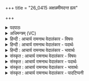 +++
title = "26_0415 अक्षन्नमीमदन्त ह्यव"

+++
<details><summary>पदपाठः</summary>

अ꣡क्ष꣢꣯न्। अ꣡मी꣢꣯मदन्त। हि। अ꣡व꣢꣯। प्रि꣣याः꣢। अ꣣धूषत। अ꣡स्तो꣢꣯षत। स्व꣡भा꣢꣯नवः। स्व। भा꣣नवः। वि꣡प्राः꣢꣯। वि। प्राः꣣। न꣡वि꣢꣯ष्ठया। म꣣ती꣢। यो꣡ज꣢꣯। नु। इ꣣न्द्र। ते। ह꣢री꣣इ꣡ति꣢। ४१५।
</details>

<details><summary>अधिमन्त्रम् (VC)</summary>

- इन्द्रः
- गोतमो राहूगणः
- पङ्क्तिः
- पञ्चमः
- ऐन्द्रं काण्डम्
</details>

<details><summary>हिन्दी : आचार्य रामनाथ वेदालंकार - विषयः</summary>

अगले मन्त्र में विद्वानों के सत्कार, उनके उपदेश के श्रवण, तदनुकूल आचरण आदि का विषय है।
</details>

<details><summary>हिन्दी : आचार्य रामनाथ वेदालंकार - पदार्थः</summary>

पदार्थान्वय -  (विप्राः) इन विद्वान अतिथियों ने (अक्षन्) भोजन कर लिया है, (अमीमदन्त हि) निश्चय ही ये तृप्त हो गये हैं। (प्रियाः) इन प्रिय अतिथियों ने (अव अधूषत) मुझ आतिथ्यकर्ता के दोषों को प्रकम्पित कर दिया है। (स्वभानवः) स्वकीय तेज से युक्त इन्होंने (नविष्ठया मती) नवीनतम मति के द्वारा (अस्तोषत) स्वस्ति का आशीर्वाद दिया है। अब, (इन्द्र) हे मेरे आत्मन्, तू (नु) शीघ्र ही (ते हरी) अपने ज्ञानेन्द्रिय-कर्मेन्द्रिय रूप घोड़ों को (युङ्क्ष्व) नियुक्त कर अर्थात् विद्वान् अतिथियों के उपदेश पर मनन, चिन्तन और आचरण करने का प्रयत्न कर ॥७॥ इस मन्त्र में अक्षन्, अमीमदन्त, अधूषत, अस्तोषत इन अनेक क्रियाओं में एक कर्तृकारक के योग के कारण दीपक अलङ्कार है। ‘षत’ की एक बार आवृत्ति में छेकानुप्रास है ॥७॥
</details>

<details><summary>हिन्दी : आचार्य रामनाथ वेदालंकार - भावार्थः</summary>

भावार्थ -  गृहस्थों से सत्कार पाये हुए अतिथि जन अपने बहुमूल्य उपदेश से उन्हें कृतार्थ करें, और गृहस्थ जन प्रयत्नपूर्वक उसके अनुकूल आचरण करें ॥७॥ इस मन्त्र में यजुर्वेदभाष्य में उवट और महीधर ने कात्यायनश्रौतसूत्र का अनुसरण करते हुए यह व्याख्या की है कि पितृयज्ञ कर्म में जो पितर आये हैं, उन्होंने हमारे दिये हुए हविरूप अन्न को खा लिया है और वे तृप्त हो गये हैं आदि। इस विषय में यह जान लेना चाहिए कि मृत पितरों को भोजन देना आदि वेदसम्मत नहीं है ॥
</details>

<details><summary>संस्कृत : आचार्य रामनाथ वेदालंकार - विषयः</summary>

अथ विद्वत्सत्कारतदुपदेशश्रवणतदनुकूलाचरणादिविषयमाह।
</details>

<details><summary>संस्कृत : आचार्य रामनाथ वेदालंकार - पदार्थः</summary>

पदार्थान्वय -  (विप्राः) एते विद्वांसोऽतिथयः (अक्षन्) भोजनं कृतवन्तः। अद भक्षणे धातोर्लुङि ‘मन्त्रे घसह्वर०। अ० २।४।८०’ इति च्लेर्लुकि रूपम्। (अमीमदन्त हि) तृप्ताः खलु संजाताः। (प्रियाः) स्निग्धाः एते अतिथयः (अव अधूषत) आतिथेयस्य मम दोषान् कम्पितवन्तः, (स्वभानवः) स्वकीयतेजोयुक्ताः एते (नविष्ठया मती) नवीनतमया मत्या। मति प्रातिपदिकात् तृतीयैकवचने ‘सुपां सुलुक्०। अ० ७।१।३९’ इति पूर्वसवर्णदीर्घः। (अस्तोषत) स्वस्तिवाचनं च कृतवन्तः। सम्प्रति (इन्द्र) हे मदीय आत्मन्, त्वम् (नु) क्षिप्रम् (ते हरी) स्वकीयौ ज्ञानेन्द्रियकर्मेन्द्रियरूपौ अश्वौ (योज) युङ्क्ष्व, विदुषामुपदेशानुकूलं मन्तुमाचरितुं च प्रयतस्व इत्यर्थः ॥७॥२ अत्र अक्षन्, अमीमदन्त, अधूषत, अस्तोषत इत्यनेकक्रियास्वेककारकयोगाद् दीपकालङ्कारः। ‘षत’ इत्यस्य सकृदावृत्तौ छेकानुप्रासः ॥७॥
</details>

<details><summary>संस्कृत : आचार्य रामनाथ वेदालंकार - भावार्थः</summary>

भावार्थ -  गृहस्थैः सत्कृता विद्वांसोऽतिथयः स्वकीयेन बहुमूल्येन सदुपदेशेन तान् कृतार्थयन्तु, गृहस्थाश्च सप्रयासं तदनुकूलमाचरन्तु ॥७॥ यजुर्वेदभाष्ये उवटो महीधरश्च कात्यायनश्रौतसूत्रमनुसरन्तौ पितृयज्ञाख्ये कर्मणि ये पितरः सन्ति तेऽस्माभिर्दत्तं हविःस्वरूपमन्नम् भक्षितवन्तः तृप्ताश्चेत्यादिरूपेण व्याचक्षाते। तत्रेदमवबोध्यं यन्मृतपितृभ्यो भोजनप्रदानादिकं वेदसम्मतं नास्तीति ॥
</details>

<details><summary>संस्कृत : आचार्य रामनाथ वेदालंकार - पादटिप्पनी</summary>

टिप्पनी -   १. ऋ० १।८२।२; य० ३।५१। अथ० १८।४।६१, ऋषिः अथर्वा, देवता यमः, ‘प्रिया’ इत्यत्र ‘प्रियाँ’ इति पाठः। २. दयानन्दर्षिणा मन्त्रोऽयम् ऋग्भाष्ये यजुर्भाष्ये च—‘मनुष्याः विद्वत्सङ्गेन शास्त्राध्ययनेन च नवीनां नवीनां मतिं क्रियां च जनयन्तु’ इत्यादिविषये व्याख्यातः।
</details>